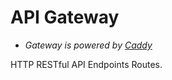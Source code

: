# API Gateway

- _Gateway is powered by [Caddy](https://caddyserver.com/)_

HTTP RESTful API Endpoints Routes.
